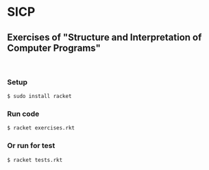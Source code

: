 # SICP

## Exercises of "Structure and Interpretation of Computer Programs"


<br>

### Setup
```sh
$ sudo install racket
```  

### Run code
```sh
$ racket exercises.rkt
```  
### Or run for test
```sh
$ racket tests.rkt
```  

